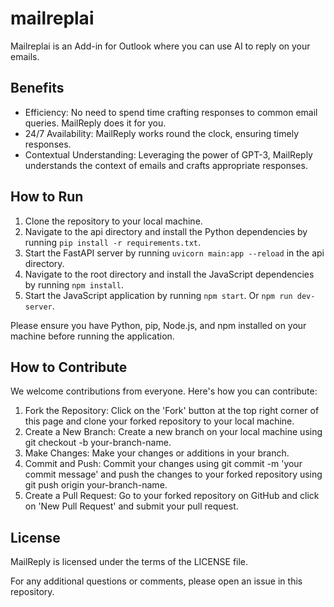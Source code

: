 # mailreplai
Mailreplai is an Add-in for Outlook where you can use AI to reply on your emails.

## Benefits
- Efficiency: No need to spend time crafting responses to common email queries. MailReply does it for you.
- 24/7 Availability: MailReply works round the clock, ensuring timely responses.
- Contextual Understanding: Leveraging the power of GPT-3, MailReply understands the context of emails and crafts appropriate responses.

## How to Run
1. Clone the repository to your local machine.
2. Navigate to the api directory and install the Python dependencies by running `pip install -r requirements.txt`.
3. Start the FastAPI server by running `uvicorn main:app --reload` in the api directory.
4. Navigate to the root directory and install the JavaScript dependencies by running `npm install`.
5. Start the JavaScript application by running `npm start`. Or `npm run dev-server`.

Please ensure you have Python, pip, Node.js, and npm installed on your machine before running the application.

## How to Contribute
We welcome contributions from everyone. Here's how you can contribute:

1. Fork the Repository: Click on the 'Fork' button at the top right corner of this page and clone your forked repository to your local machine.
2. Create a New Branch: Create a new branch on your local machine using git checkout -b your-branch-name.
3. Make Changes: Make your changes or additions in your branch.
4. Commit and Push: Commit your changes using git commit -m 'your commit message' and push the changes to your forked repository using git push origin your-branch-name.
5. Create a Pull Request: Go to your forked repository on GitHub and click on 'New Pull Request' and submit your pull request.

## License
MailReply is licensed under the terms of the LICENSE file.

For any additional questions or comments, please open an issue in this repository.